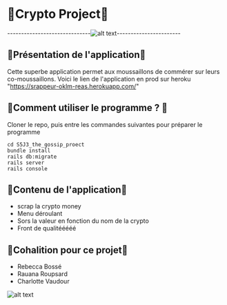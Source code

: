 # 💸Crypto Project💸

------------------------------![alt text](https://media.giphy.com/media/sVBepfrkz4x2M/giphy.gif)-----------------------

## 💾Présentation de l'application💾

Cette superbe application permet aux moussaillons de commérer sur leurs co-moussaillons. 
Voici le lien de l'application en prod sur heroku "https://srappeur-oklm-reas.herokuapp.com/"

## 💽Comment utiliser le programme ? 💽

Cloner le repo, puis entre les commandes suivantes pour préparer le programme

```
cd S5J3_the_gossip_proect
bundle install
rails db:migrate
rails server
rails console
```

## 🎉Contenu de l'application🎉

* scrap la crypto money
* Menu déroulant
* Sors la valeur en fonction du nom de la crypto
* Front de qualitééééé

## 🌈Cohalition pour ce projet🌈

* Rebecca Bossé
* Rauana Roupsard
* Charlotte Vaudour

![alt text](https://media.shoko.fr/article-3574479-head-f4/gossip-girl.jpg)
